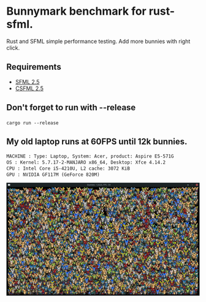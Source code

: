 # Bunnymark benchmark for rust-sfml.

Rust and SFML simple performance testing. Add more bunnies with right click.

## Requirements
- [SFML 2.5](http://www.sfml-dev.org/download.php)
- [CSFML 2.5](http://www.sfml-dev.org/download/csfml/)

## Don't forget to run with --release
``cargo run --release``


## My old laptop runs at 60FPS until 12k bunnies.
```
MACHINE : Type: Laptop, System: Acer, product: Aspire E5-571G
OS : Kernel: 5.7.17-2-MANJARO x86_64, Desktop: Xfce 4.14.2
CPU : Intel Core i5-4210U, L2 cache: 3072 KiB
GPU : NVIDIA GF117M (GeForce 820M)
```
![alt text](./readme_assets/12kbench.png?raw=true)

